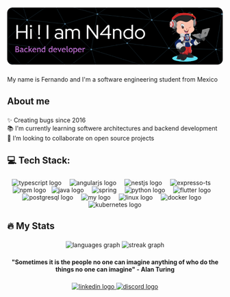 
![Header](./assets/github-header-image-n4.png)

###

<p align="left">My name is Fernando and I'm a software engineering student from Mexico </p>

###

<h2 align="left">About me</h2>

###

<p align="left">✨ Creating bugs since 2016<br>📚 I'm currently learning softwere architectures and backend development<br>🎯 I’m looking to collaborate on open source projects</p>

###

<h2 align="left">💻 Tech Stack:</h2>

###

<div align="center">
  <img src="https://cdn.jsdelivr.net/gh/devicons/devicon/icons/typescript/typescript-original.svg" height="46" alt="typescript logo"  />
  <img width="11" />
  <img src="https://cdn.simpleicons.org/angular/DD0031" height="46" alt="angularjs logo"  />
  <img width="11" />
  <img src="https://cdn.jsdelivr.net/gh/devicons/devicon/icons/nestjs/nestjs-original.svg" height="46" alt="nestjs logo"  />
  <img width="11" />
  <img src="https://expresso-ts.com/assets/logos/logo-primary.svg" height="48" alt="expresso-ts"  />
  <img width="13" />
  <img src="https://cdn.jsdelivr.net/gh/devicons/devicon@latest/icons/npm/npm-original-wordmark.svg" height="58" alt="npm logo"  />
  <img width="5" />
  <img src="https://cdn.jsdelivr.net/gh/devicons/devicon/icons/java/java-original.svg" height="48" alt="java logo"  />
  <img width="11" />
  <img src="https://cdn.jsdelivr.net/gh/devicons/devicon@latest/icons/spring/spring-original.svg" height="46" alt="spring"  />
  <img width="11" />
  <img src="https://cdn.jsdelivr.net/gh/devicons/devicon/icons/python/python-original.svg" height="46" alt="python logo"  />
  <img width="11" />
  <img src="https://cdn.jsdelivr.net/gh/devicons/devicon@latest/icons/flutter/flutter-original.svg" height="46" alt="flutter logo"  />
  <img width="11" />
  <img src="https://cdn.jsdelivr.net/gh/devicons/devicon/icons/postgresql/postgresql-original.svg" height="46" alt="postgresql logo"  /> 
  <img width="11" />
  <img src="https://cdn.jsdelivr.net/gh/devicons/devicon@latest/icons/mysql/mysql-original.svg" height="46" alt="my logo"  /> 
  <img width="11" />
<!--   <img src="https://cdn.simpleicons.org/graphql" height="46" alt="graphql logo"  />  -->
<!--   <img width="11" /> -->
  <img src="https://cdn.jsdelivr.net/gh/devicons/devicon/icons/linux/linux-original.svg" height="46" alt="linux logo"  />
  <img width="11" />
  <img src="https://cdn.simpleicons.org/docker/2496ED" height="46" alt="docker logo"  />
  <img width="11" />
  <img src="https://cdn.simpleicons.org/kubernetes/2496ED" height="46" alt="kubernetes logo"  />
</div>

###

<h2 align="left">🔥 My Stats </h2>

###

<div align="center">
  <img src="https://github-readme-stats.vercel.app/api/top-langs?username=n4ndomx&locale=en&hide_title=true&layout=compact&card_width=320&langs_count=7&theme=github_dark&hide_border=true&order=2" height="165" alt="languages graph"  />
  <img src="https://streak-stats.demolab.com?user=n4ndomx&locale=en&mode=weekly&theme=github_dark&hide_border=true&order=3" height="165" alt="streak graph"  />
</div>


###
###

<p align="center"> <strong> "Sometimes it is the people no one can imagine anything of who do the things no one can imagine" - Alan Turing </strong> </p>

###

<div align="center">
  <a href="https://www.linkedin.com/in/floresramirezcristianf/" target="_blank">
    <img src="https://img.shields.io/static/v1?message=LinkedIn&logo=linkedin&label=&color=0077B5&logoColor=white&labelColor=&style=for-the-badge" height="26" alt="linkedin logo"  />
  </a>
  
  <a href="n4ndorz" target="_blank">
    <img src="https://img.shields.io/static/v1?message=n4ndorz&logo=discord&label=&color=7289DA&logoColor=white&labelColor=&style=for-the-badge" height="26" alt="discord logo"  />
  </a>
</div>

###

